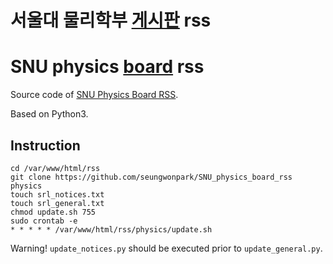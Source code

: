 # 서울대 물리학부 [게시판](physics.snu.ac.kr/xe/underbbs) rss
# SNU physics [board](physics.snu.ac.kr/xe/underbbs) rss

Source code of [SNU Physics Board RSS](swpark.ddns.net/rss/SNU_physics_board_rss).

Based on Python3.

## Instruction

```
cd /var/www/html/rss
git clone https://github.com/seungwonpark/SNU_physics_board_rss physics
touch srl_notices.txt
touch srl_general.txt
chmod update.sh 755
sudo crontab -e
* * * * * /var/www/html/rss/physics/update.sh
```

Warning! `update_notices.py` should be executed prior to `update_general.py`.
